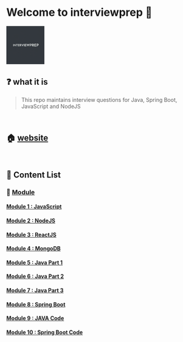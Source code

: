 # Welcome to interviewprep 🚀

<img src="./assets/interviewprep0.png" width="100" height="100">
<!--- 
![inteviewprep0](./assets/interviewprep0.png =20x20)
![inteviewprep1](./assets/interviewprep1.png)
![inteviewprep2](./assets/interviewprep2.png)-->

## ❓ what it is

> This repo maintains interview questions for Java, Spring Boot, JavaScript and NodeJS

<br>

## 🏠 [website](https://jcoding09.github.io)

<!---
## 🚀 [PDF Version of Complete Notes (Testing Phase) ](./dist/lectures.pdf)
-->
<br>

## 📝 Content List

### 📌 <ins>Module <ins>

#### [Module 1 : JavaScript](./module/module0001/lecture-001.md)

#### [Module 2 : NodeJS](./module/module0002/lecture-001.md)

#### [Module 3 : ReactJS](./module/module0003/lecture-001.md)

#### [Module 4 : MongoDB](./module/module0004/lecture-001.md)

#### [Module 5 : Java Part 1](./module/module0005/lecture-001.md)

#### [Module 6 : Java Part 2](./module001/module0000/lecture-001.md)

#### [Module 7 : Java Part 3](./module001/module0000/lecture-003.md)

#### [Module 8 : Spring Boot](./module001/module0000/lecture-002.md)

#### [Module 9 : JAVA Code](./module002/module0000/lecture-001.md)

#### [Module 10 : Spring Boot Code](./module002/module0000/lecture-002.md)
